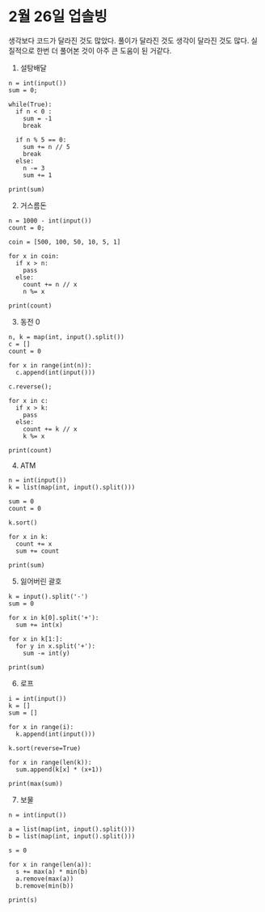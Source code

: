 # 2월 26일 업솔빙

생각보다 코드가 달라진 것도 많았다. 풀이가 달라진 것도 생각이 달라진 것도 많다. 실질적으로 한번 더 풀어본 것이 아주 큰 도움이 된 거같다.

1. 설탕배달

```
n = int(input())
sum = 0;

while(True):
  if n < 0 :
    sum = -1
    break

  if n % 5 == 0:
    sum += n // 5
    break
  else:
    n -= 3
    sum += 1

print(sum)
```

2. 거스름돈

```
n = 1000 - int(input())
count = 0;

coin = [500, 100, 50, 10, 5, 1]

for x in coin:
  if x > n:
    pass
  else:
    count += n // x
    n %= x

print(count)
```

3. 동전 0

```
n, k = map(int, input().split())
c = []
count = 0

for x in range(int(n)):
  c.append(int(input()))

c.reverse();

for x in c:
  if x > k:
    pass
  else:
    count += k // x
    k %= x

print(count)
```

4. ATM

```
n = int(input())
k = list(map(int, input().split()))

sum = 0
count = 0

k.sort()

for x in k:
  count += x
  sum += count

print(sum)
```

5. 잃어버린 괄호

```
k = input().split('-')
sum = 0

for x in k[0].split('+'):
  sum += int(x)

for x in k[1:]:
  for y in x.split('+'):
    sum -= int(y)

print(sum)
```

6. 로프

```
i = int(input())
k = []
sum = []

for x in range(i):
  k.append(int(input()))

k.sort(reverse=True)

for x in range(len(k)):
  sum.append(k[x] * (x+1))

print(max(sum))
```

7. 보물

```
n = int(input())

a = list(map(int, input().split()))
b = list(map(int, input().split()))

s = 0

for x in range(len(a)):
  s += max(a) * min(b)
  a.remove(max(a))
  b.remove(min(b))

print(s)
```
